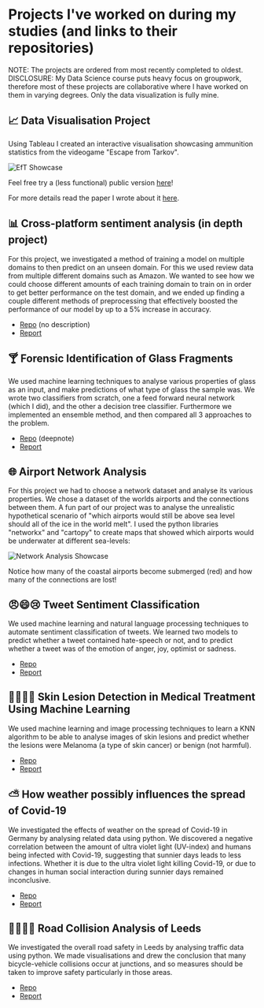 # Projects I've worked on during my studies (and links to their repositories)

NOTE: The projects are ordered from most recently completed to oldest. <br>
DISCLOSURE: My Data Science course puts heavy focus on groupwork, therefore most of these projects are collaborative where I have worked on them in varying degrees. Only the data visualization is fully mine.

## :chart_with_upwards_trend: Data Visualisation Project

Using Tableau I created an interactive visualisation showcasing ammunition statistics from the videogame "Escape from Tarkov".

![EfT Showcase](https://github.com/woodstr/woodstr/blob/main/gifs/datavis-tarkov-showcase.gif)

Feel free try a (less functional) public version [here](https://public.tableau.com/app/profile/aidan.stocks/viz/AmmoGraph-Themed/AmmoGraphDashboard?publish=yes)!

For more details read the paper I wrote about it [here](https://drive.google.com/file/d/1vtx8P8xnSeRl-RvrJJ_PnbPBFjhN6EsE/view?usp=sharing).



## :bar_chart: Cross-platform sentiment analysis (in depth project)

For this project, we investigated a method of training a model on multiple domains to then predict on an unseen domain. For this we used review data from multiple different domains such as Amazon. We wanted to see how we could choose different amounts of each training domain to train on in order to get better performance on the test domain, and we ended up finding a couple different methods of preprocessing that effectively boosted the performance of our model by up to a 5% increase in accuracy.

 - [Repo](https://github.com/hugzito/2nd_year_project_group13) (no description)
 - [Report](https://drive.google.com/file/d/1ZnKUj-_UZbtwQbXMLdmGm10naod1SQBu/view?usp=sharing)




## :cocktail: Forensic Identification of Glass Fragments

We used machine learning techniques to analyse various properties of glass as an input, and make predictions of what type of glass the sample was. We wrote two classifiers from scratch, one a feed forward neural network (which I did), and the other a decision tree classifier. Furthermore we implemented an ensemble method, and then compared all 3 approaches to the problem.

 - [Repo](https://deepnote.com/workspace/woodstr-1f9ed61b-c580-4bc2-83cf-4153bf93470f/project/Machine-Learning-Project-Duplicate-d98e77ce-aa76-4dec-b5ba-79ff85eafdd7/%2Fmain.ipynb) (deepnote)
 - [Report](https://drive.google.com/file/d/165FXZAjAE6jFMIHL9WkAQIe0DuF7CB3X/view?usp=sharing)



## :globe_with_meridians: Airport Network Analysis

For this project we had to choose a network dataset and analyse its various properties. We chose a dataset of the worlds airports and the connections between them. A fun part of our project was to analyse the unrealistic hypothetical scenario of "which airports would still be above sea level should all of the ice in the world melt". I used the python libraries "networkx" and "cartopy" to create maps that showed which airports would be underwater at different sea-levels:

![Network Analysis Showcase](https://github.com/woodstr/woodstr/blob/main/gifs/network-analysis-showcase.gif)

Notice how many of the coastal airports become submerged (red) and how many of the connections are lost!




## :angry::smile::cry: Tweet Sentiment Classification

We used machine learning and natural language processing techniques to automate sentiment classification of tweets. We learned two models to predict whether a tweet contained hate-speech or not, and to predict whether a tweet was of the emotion of anger, joy, optimist or sadness.

 - [Repo](https://github.com/jonas-mika/twitter-hatespeech-detection)
 - [Report](https://drive.google.com/file/d/1TSVmheuEQSd5_ccieIEXxGXJNBP0IYdl/view?usp=sharing)



## :woman_health_worker::man_health_worker: Skin Lesion Detection in Medical Treatment Using Machine Learning

We used machine learning and image processing techniques to learn a KNN algorithm to be able to analyse images of skin lesions and predict whether the lesions were Melanoma (a type of skin cancer) or benign (not harmful).

 - [Repo](https://github.com/jonas-mika/skin-lesion-detection)
 - [Report](https://drive.google.com/file/d/1LzLnPkFjVLFgo9Q9K9coTzZuj8z9VEa5/view?usp=sharing)



## :partly_sunny: How weather possibly influences the spread of Covid-19

We investigated the effects of weather on the spread of Covid-19 in Germany by analysing related data using python. We discovered a negative correlation between the amount of ultra violet light (UV-index) and humans being infected with Covid-19, suggesting that sunnier days leads to less infections. Whether it is due to the ultra violet light killing Covid-19, or due to changes in human social interaction during sunnier days remained inconclusive.

 - [Repo](https://github.com/jonas-mika/covid19-analysis)
 - [Report](https://drive.google.com/file/d/14LGWbN8rWumDQ92pwLWQDk_gyb90EkpJ/view?usp=sharing)



## :bicyclist::collision::car::dash: Road Collision Analysis of Leeds

We investigated the overall road safety in Leeds by analysing traffic data using python. We made visualisations and drew the conclusion that many bicycle-vehicle collisions occur at junctions, and so measures should be taken to improve safety particularly in those areas.

 - [Repo](https://github.com/jonas-mika/fyp2021p01g09)
 - [Report](https://drive.google.com/file/d/1yXyYCPax3Cn5yMM6xYzNYNivF7ozlA1X/view?usp=sharing)
